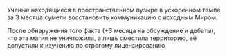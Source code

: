 Ученые находящиеся в пространственном пузыре в ускоренном темпе за 3 месяца сумели восстановить коммуникацию с исходным Миром. 

После обнаружения того факта (+3 месяца на обсуждение и дебаты), что эта магия не уничтожила, а лишь сместила территорию, её допустили к изучению по строгому лицензированию